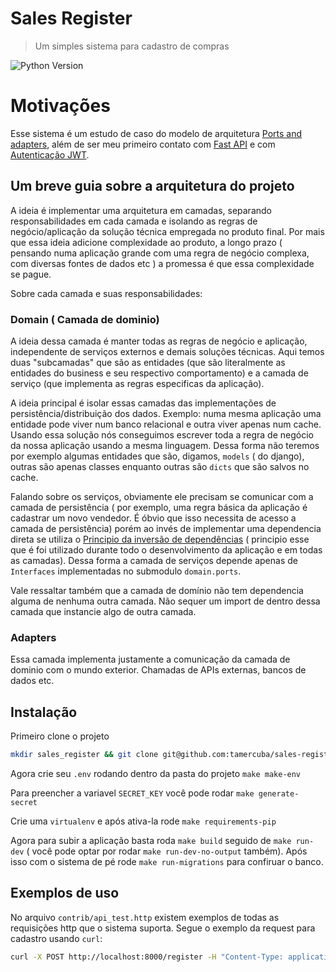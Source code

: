 # Sales Register
> Um simples sistema para cadastro de compras

![Python Version][python-badge] 

# Motivações
Esse sistema é um estudo de caso do modelo de arquitetura [Ports and adapters][hex-url],
além de ser meu primeiro contato com [Fast API][fast-api] e com [Autenticação JWT][jwt-auth].

## Um breve guia sobre a arquitetura do projeto

A ideia é implementar uma arquitetura em camadas, separando responsabilidades em cada 
camada e isolando as regras de negócio/aplicação da solução técnica empregada no produto final.
Por mais que essa ideia adicione complexidade ao produto, a longo prazo ( pensando numa aplicação
grande com uma regra de negócio complexa, com diversas fontes de dados etc ) a promessa 
é que essa complexidade se pague.


Sobre cada camada e suas responsabilidades:
### Domain ( Camada de dominio)
A ideia dessa camada é manter todas as regras de negócio e aplicação, independente
de serviços externos e demais soluções técnicas. Aqui temos duas "subcamadas" que são
as entidades (que são literalmente as entidades do business e seu respectivo comportamento)
e a camada de serviço (que implementa as regras especificas da aplicação). 

A ideia principal é isolar essas camadas das implementações de persistência/distribuição dos dados. Exemplo:
numa mesma aplicação uma entidade pode viver num banco relacional e outra viver apenas num cache. Usando
essa solução nós conseguimos escrever toda a regra de negócio da nossa aplicação usando a mesma linguagem. Dessa forma não teremos por exemplo algumas entidades que são, digamos, `models` ( do django), outras 
são apenas classes enquanto outras são `dicts` que são salvos no cache.

Falando sobre os serviços, obviamente ele precisam se comunicar com a camada de persistência ( por exemplo,
uma regra básica da aplicação é cadastrar um novo vendedor. É óbvio que isso necessita
de acesso a camada de persistência) porém ao invés de implementar uma dependencia direta
se utiliza o [Principio da inversão de dependências][dip] ( principio esse que é foi 
utilizado durante todo o desenvolvimento da aplicação e em todas as camadas). Dessa forma
a camada de serviços depende apenas de `Interfaces` implementadas no submodulo `domain.ports`.

Vale ressaltar também que a camada de domínio não tem dependencia alguma de nenhuma outra camada.
Não sequer um import de dentro dessa camada que instancie algo de outra camada.

### Adapters
Essa camada implementa justamente a comunicação da camada de dominio com o mundo exterior.
Chamadas de APIs externas, bancos de dados etc.

## Instalação


Primeiro clone o projeto
```sh
mkdir sales_register && git clone git@github.com:tamercuba/sales-register.git sales_register
```

Agora crie seu `.env` rodando dentro da pasta do projeto `make make-env`

Para preencher a variavel `SECRET_KEY` você pode rodar `make generate-secret`

Crie uma `virtualenv` e após ativa-la rode `make requirements-pip`

Agora para subir a aplicação basta roda `make build` seguido de `make run-dev` 
( você pode optar por rodar `make run-dev-no-output` também). Após isso com o sistema de
pé rode `make run-migrations` para confiruar o banco.


## Exemplos de uso

No arquivo `contrib/api_test.http` existem exemplos de todas as requisições http
que o sistema suporta. Segue o exemplo da request para cadastro usando `curl`:
```sh
curl -X POST http://localhost:8000/register -H "Content-Type: application/json" --data '{"email": "exemplo@gmail.com","password": "aaaa","name": "exemplo","cpf": "123456"}'
```


<!-- Markdown link & img dfn's -->
[python-badge]: https://img.shields.io/badge/python-3.9-blue
[hex-url]: https://alistair.cockburn.us/hexagonal-architecture/
[fast-api]: https://fastapi.tiangolo.com/
[jwt-auth]: https://pypi.org/project/fastapi-jwt-auth/
[dip]: https://en.wikipedia.org/wiki/Dependency_inversion_principle